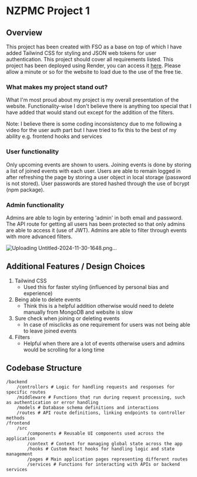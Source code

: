 # NZPMC Project 1

## Overview

This project has been created with FSO as a base on top of which I have added Tailwind CSS for styling and JSON web tokens for user authentication. This project should cover all requirements listed. This project has been deployed using Render, you can access it [here](https://project-1-jfmi.onrender.com/). Please allow a minute or so for the website to load due to the use of the free tie.

### What makes my project stand out?

What I'm most proud about my project is my overall presentation of the website. Functionality-wise I don't believe there is anything too special that I have added that would stand out except for the addition of the filters.

Note: I believe there is some coding inconsistency due to me following a video for the user auth part but I have tried to fix this to the best of my ability e.g. frontend hooks and services

### User functionality

Only upcoming events are shown to users. Joining events is done by storing a list of joined events with each user. Users are able to remain logged in after refreshing the page by storing a user object in local storage (password is not stored). User passwords are stored hashed through the use of bcrypt (npm package).

### Admin functionality

Admins are able to login by entering 'admin' in both email and password. The API route for getting all users has been protected so that only admins are able to access it (use of JWT). Admins are able to filter through events with more advanced filters.

![Uploading Untitled-2024-11-30-1648.png…]()

## Additional Features / Design Choices

1. Tailwind CSS
    - Used this for faster styling (influenced by personal bias and experience)
2. Being able to delete events
    - Think this is a helpful addition otherwise would need to delete manually from MongoDB and website is slow
3. Sure check when joining or deleting events
    - In case of misclicks as one requirement for users was not being able to leave joined events
4. Filters
    - Helpful when there are a lot of events otherwise users and admins would be scrolling for a long time

## Codebase Structure

```
/backend
    /controllers # Logic for handling requests and responses for specific routes
    /middleware # Functions that run during request processing, such as authentication or error handling
    /models # Database schema definitions and interactions
    /routes # API route definitions, linking endpoints to controller methods
/frontend
    /src
        /components # Reusable UI components used across the application
        /context # Context for managing global state across the app
        /hooks # Custom React hooks for handling logic and state management
        /pages # Main application pages representing different routes
        /services # Functions for interacting with APIs or backend services
```
